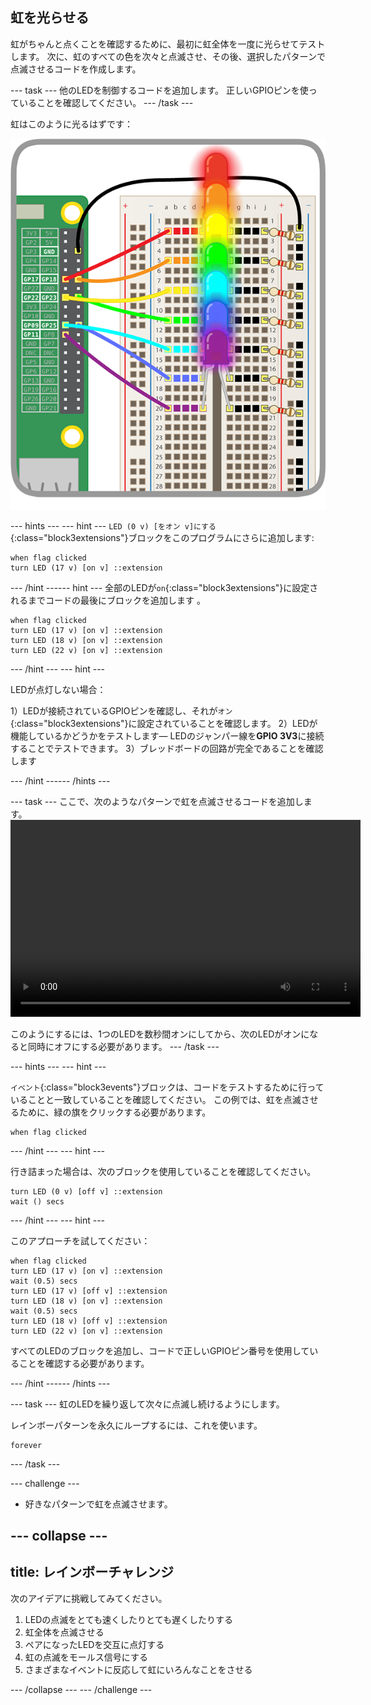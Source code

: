 ## 虹を光らせる

虹がちゃんと点くことを確認するために、最初に虹全体を一度に光らせてテストします。 次に、虹のすべての色を次々と点滅させ、その後、選択したパターンで点滅させるコードを作成します。

--- task --- 他のLEDを制御するコードを追加します。 正しいGPIOピンを使っていることを確認してください。 --- /task ---

虹はこのように光るはずです：

![虹の点灯](images/rainbowlit.png)

--- hints ---
--- hint ---
`LED (0 v) [をオン v]にする`{:class="block3extensions"}ブロックをこのプログラムにさらに追加します:

```blocks3
when flag clicked
turn LED (17 v) [on v] ::extension
```

--- /hint ------ hint ---
全部のLEDが`on`{:class="block3extensions"}に設定されるまでコードの最後にブロックを追加します 。

```blocks3
when flag clicked
turn LED (17 v) [on v] ::extension
turn LED (18 v) [on v] ::extension
turn LED (22 v) [on v] ::extension
```

--- /hint --- --- hint ---

LEDが点灯しない場合：

1）LEDが接続されているGPIOピンを確認し、それが`オン`{:class="block3extensions"}に設定されていることを確認します。 2）LEDが機能しているかどうかをテストします— LEDのジャンパー線を**GPIO 3V3**に接続することでテストできます。 3）ブレッドボードの回路が完全であることを確認します

--- /hint ------ /hints ---

--- task --- ここで、次のようなパターンで虹を点滅させるコードを追加します。
<video width="560" height="315" controls> <source src="resources/Scratch-GPIO-Pathways-5.mp4" type="video/mp4"> お使いのブラウザはビデオタグをサポートしていません。FirefoxまたはChromeをお試しください. </video> 

このようにするには、1つのLEDを数秒間オンにしてから、次のLEDがオンになると同時にオフにする必要があります。 --- /task ---

--- hints ---
 --- hint ---

`イベント`{:class="block3events"}ブロックは、コードをテストするために行っていることと一致していることを確認してください。 この例では、虹を点滅させるために、緑の旗をクリックする必要があります。

```blocks3
when flag clicked
```

--- /hint --- --- hint ---

行き詰まった場合は、次のブロックを使用していることを確認してください。

```blocks3
turn LED (0 v) [off v] ::extension
wait () secs
```

--- /hint --- --- hint ---

このアプローチを試してください：

```blocks3
when flag clicked
turn LED (17 v) [on v] ::extension
wait (0.5) secs
turn LED (17 v) [off v] ::extension
turn LED (18 v) [on v] ::extension
wait (0.5) secs
turn LED (18 v) [off v] ::extension
turn LED (22 v) [on v] ::extension
```

すべてのLEDのブロックを追加し、コードで正しいGPIOピン番号を使用していることを確認する必要があります。

--- /hint ------ /hints ---

--- task --- 虹のLEDを繰り返して次々に点滅し続けるようにします。

レインボーパターンを永久にループするには、これを使います。

```blocks3
forever
```

--- /task ---

--- challenge ---

+ 好きなパターンで虹を点滅させます。

--- collapse ---
---
title: レインボーチャレンジ
---

次のアイデアに挑戦してみてください。

1) LEDの点滅をとても速くしたりとても遅くしたりする 
2) 虹全体を点滅させる 
3) ペアになったLEDを交互に点灯する 
4) 虹の点滅をモールス信号にする 
5) さまざまなイベントに反応して虹にいろんなことをさせる

--- /collapse --- --- /challenge ---
